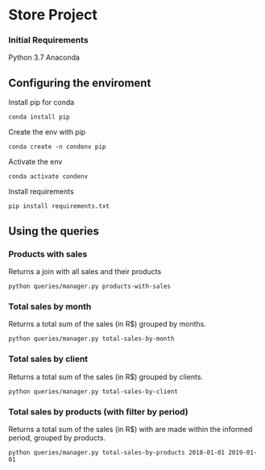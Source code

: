 # Store Project

### Initial Requirements
Python 3.7
Anaconda

## Configuring the enviroment
Install pip for conda
```
conda install pip
```

Create the env with pip
```
conda create -n condenv pip
```

Activate the env
```
conda activate condenv
```

Install requirements
```
pip install requirements.txt
```

## Using the queries

### Products with sales
Returns a join with all sales and their products
```
python queries/manager.py products-with-sales
```

### Total sales by month
Returns a total sum of the sales (in R$) grouped by months.
```
python queries/manager.py total-sales-by-month
```

### Total sales by client
Returns a total sum of the sales (in R$) grouped by clients.
```
python queries/manager.py total-sales-by-client
```

### Total sales by products (with filter by period)
Returns a total sum of the sales (in R$) with are made within the informed period, grouped by products.
```
python queries/manager.py total-sales-by-products 2018-01-01 2019-01-01
```
